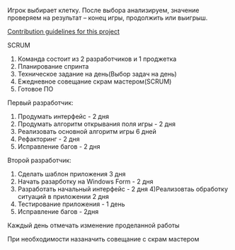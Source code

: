 Игрок выбирает клетку. После выбора анализируем, значение проверяем на результат – конец игры, продолжить или выигрыш.

[Contribution guidelines for this project](../README.md)

SCRUM

1) Команда состоит из 2 разработчиков и 1 проджетка
2) Планирование спринта
3) Техническое задание на день(Выбор задач на день)
4) Ежедневное совещание скрам мастером(SCRUM)
5) Готовое ПО

Первый разработчик:
  1) Продумать интерфейс - 2 дня
  2) Продумать алгоритм открывания поля игры - 2 дня
  3) Реализовать основной алгоритм игры  6 дней
  4) Рефакторинг - 2 дня
  5) Исправление багов - 2 дня
 
Второй разработчик:
  1) Сделать шаблон приложения 3 дня
  2) Начать разарботку на Windows Form - 2 дня
  3) Разработать начальный интерфейс - 2 дня
  4)Реализовтаь обработку ситуаций в приложении 2 дня 
  5) Тестирование приложения - 1 день
  6) Исправление багов - 2дня
  
Каждый день отмечать изменение проделанной работы

При необходимости назаначить совещание с скрам мастером
  



